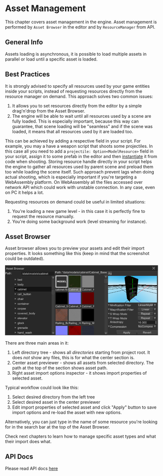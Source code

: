 # Asset Management

This chapter covers asset management in the engine. Asset management is performed by `Asset Browser` in the editor 
and by `ResourceManager` from API.

## General Info

Assets loading is asynchronous, it is possible to load multiple assets in parallel or load until a specific asset is 
loaded.

## Best Practices

It is strongly advised to specify all resources used by your game entities inside your scripts, instead of requesting 
resources directly from the resource manager on demand. This approach solves two common issues:

1) It allows you to set resources directly from the editor by a simple drag'n'drop from the Asset Browser.
2) The engine will be able to wait until all resources used by a scene are fully loaded. This is especially important,
because this way can guarantee, that scene loading will be "seamless" and if the scene was loaded, it means that all
resources used by it are loaded too. 

This can be achieved by adding a respective field in your script. For example, you may a have a weapon script that 
shoots some projectiles. In this case all you need to add a `projectile: Option<ModelResource>` field in your script,
assign it to some prefab in the editor and then [instantiate](model.md#instantiation) it from code when shooting. Storing
resource handle directly in your script helps the engine to gather all resources used by parent scene and preload them 
too while loading the scene itself. Such approach prevent lags when doing actual shooting, which is especially important 
if you're targeting a WebAssembly platform. On WebAssembly all the files accessed over network API which could work with 
unstable connection. In any case, even on PC it helps a lot.

Requesting resources on demand could be useful in limited situations:

1) You're loading a new game level - in this case it is perfectly fine to request the resource manually.
2) You're doing some background work (level streaming for instance).

## Asset Browser

Asset browser allows you to preview your assets and edit their import properties. It looks something like this (keep
in mind that the screenshot could be outdated).

![Asset Browser](asset_browser.png)

There are three main areas in it:

1) Left directory tree - shows all _directories_ starting from project root. It does _not_ show any files, this is 
for what the center section is.
2) Center asset previewer - shows all assets from selected directory. The path at the top of the section shows asset
path.
3) Right asset import options inspector - it shows import properties of selected asset.

Typical workflow could look like this:

1) Select desired directory from the left tree
2) Select desired asset in the center previewer
3) Edit import properties of selected asset and click "Apply" button to save import options and re-load the asset with
new options.

Alternatively, you can just type in the name of some resource you're looking for in the search bar at the top of the 
Asset Browser.

Check next chapters to learn how to manage specific asset types and what their import does what.

## API Docs

Please read API docs [here](https://docs.rs/i3m/latest/i3m/asset/manager/struct.ResourceManager.html)